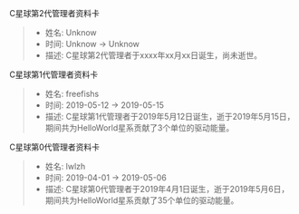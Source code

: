 C星球第2代管理者资料卡
> - 姓名: Unknow
> - 时间: Unknow -> Unknow
> - 描述: C星球第2代管理者于xxxx年xx月xx日诞生，尚未逝世。

C星球第1代管理者资料卡
> - 姓名: freefishs
> - 时间: 2019-05-12 -> 2019-05-15
> - 描述: C星球第1代管理者于2019年5月12日诞生，逝于2019年5月15日，期间共为HelloWorld星系贡献了3个单位的驱动能量。

C星球第0代管理者资料卡
> - 姓名: lwlzh
> - 时间: 2019-04-01 -> 2019-05-06
> - 描述: C星球第0代管理者于2019年4月1日诞生，逝于2019年5月6日，期间共为HelloWorld星系贡献了35个单位的驱动能量。
